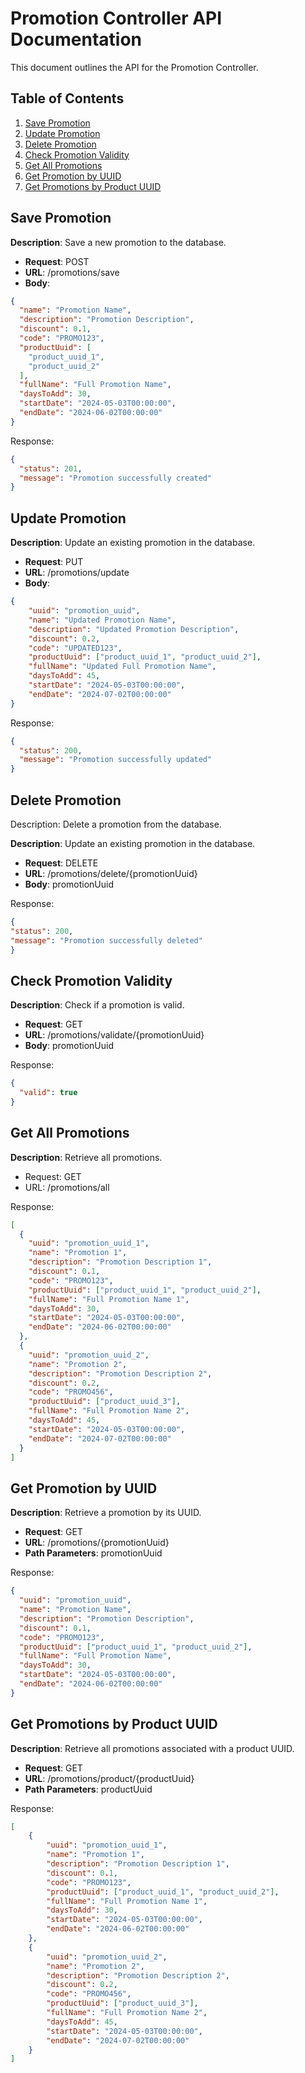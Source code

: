 # Promotion Controller API Documentation

This document outlines the API for the Promotion Controller.

## Table of Contents

1. [Save Promotion](#save-promotion)
2. [Update Promotion](#update-promotion)
3. [Delete Promotion](#delete-promotion)
4. [Check Promotion Validity](#check-promotion-validity)
5. [Get All Promotions](#get-all-promotions)
6. [Get Promotion by UUID](#get-promotion-by-uuid)
7. [Get Promotions by Product UUID](#get-promotions-by-product-uuid)

## Save Promotion

**Description**: Save a new promotion to the database.

- **Request**: POST
- **URL**: /promotions/save
- **Body**:

```json
{
  "name": "Promotion Name",
  "description": "Promotion Description",
  "discount": 0.1,
  "code": "PROMO123",
  "productUuid": [
    "product_uuid_1",
    "product_uuid_2"
  ],
  "fullName": "Full Promotion Name",
  "daysToAdd": 30,
  "startDate": "2024-05-03T00:00:00",
  "endDate": "2024-06-02T00:00:00"
}
```

Response:

```json
{
  "status": 201,
  "message": "Promotion successfully created"
}

```

## Update Promotion

**Description**: Update an existing promotion in the database.

- **Request**: PUT
- **URL**: /promotions/update
- **Body**:

```json
{
    "uuid": "promotion_uuid",
    "name": "Updated Promotion Name",
    "description": "Updated Promotion Description",
    "discount": 0.2,
    "code": "UPDATED123",
    "productUuid": ["product_uuid_1", "product_uuid_2"],
    "fullName": "Updated Full Promotion Name",
    "daysToAdd": 45,
    "startDate": "2024-05-03T00:00:00",
    "endDate": "2024-07-02T00:00:00"
}
```
Response:

```json
{
  "status": 200,
  "message": "Promotion successfully updated"
}
```

## Delete Promotion
Description: Delete a promotion from the database.

**Description**: Update an existing promotion in the database.

- **Request**: DELETE
- **URL**: /promotions/delete/{promotionUuid}
- **Body**: promotionUuid

Response:
```json
{
"status": 200,
"message": "Promotion successfully deleted"
}
```
## Check Promotion Validity

**Description**: Check if a promotion is valid.

- **Request**: GET
- **URL**: /promotions/validate/{promotionUuid}
- **Body**: promotionUuid

Response:
```json
{
  "valid": true
}
```

## Get All Promotions
**Description**: Retrieve all promotions.

* Request: GET
* URL: /promotions/all

Response:

```json
[
  {
    "uuid": "promotion_uuid_1",
    "name": "Promotion 1",
    "description": "Promotion Description 1",
    "discount": 0.1,
    "code": "PROMO123",
    "productUuid": ["product_uuid_1", "product_uuid_2"],
    "fullName": "Full Promotion Name 1",
    "daysToAdd": 30,
    "startDate": "2024-05-03T00:00:00",
    "endDate": "2024-06-02T00:00:00"
  },
  {
    "uuid": "promotion_uuid_2",
    "name": "Promotion 2",
    "description": "Promotion Description 2",
    "discount": 0.2,
    "code": "PROMO456",
    "productUuid": ["product_uuid_3"],
    "fullName": "Full Promotion Name 2",
    "daysToAdd": 45,
    "startDate": "2024-05-03T00:00:00",
    "endDate": "2024-07-02T00:00:00"
  }
]
```

## Get Promotion by UUID
**Description**: Retrieve a promotion by its UUID.

- **Request**: GET
- **URL**: /promotions/{promotionUuid}
- **Path Parameters**: promotionUuid

Response:

```json
{
  "uuid": "promotion_uuid",
  "name": "Promotion Name",
  "description": "Promotion Description",
  "discount": 0.1,
  "code": "PROMO123",
  "productUuid": ["product_uuid_1", "product_uuid_2"],
  "fullName": "Full Promotion Name",
  "daysToAdd": 30,
  "startDate": "2024-05-03T00:00:00",
  "endDate": "2024-06-02T00:00:00"
}
```
## Get Promotions by Product UUID

**Description**: Retrieve all promotions associated with a product UUID.

- **Request**: GET
- **URL**: /promotions/product/{productUuid}
- **Path Parameters**: productUuid

Response:
```json
[
    {
        "uuid": "promotion_uuid_1",
        "name": "Promotion 1",
        "description": "Promotion Description 1",
        "discount": 0.1,
        "code": "PROMO123",
        "productUuid": ["product_uuid_1", "product_uuid_2"],
        "fullName": "Full Promotion Name 1",
        "daysToAdd": 30,
        "startDate": "2024-05-03T00:00:00",
        "endDate": "2024-06-02T00:00:00"
    },
    {
        "uuid": "promotion_uuid_2",
        "name": "Promotion 2",
        "description": "Promotion Description 2",
        "discount": 0.2,
        "code": "PROMO456",
        "productUuid": ["product_uuid_3"],
        "fullName": "Full Promotion Name 2",
        "daysToAdd": 45,
        "startDate": "2024-05-03T00:00:00",
        "endDate": "2024-07-02T00:00:00"
    }
]